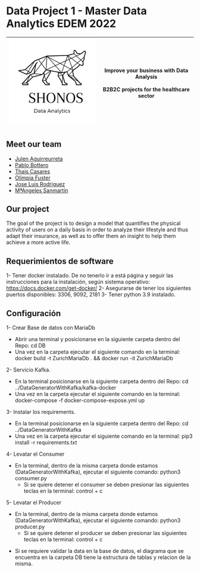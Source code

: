 # Data Project 1 - Master Data Analytics EDEM 2022

| ![](https://github.com/aloa04/dataproject-1/blob/main/logo/logo_shonos.png?raw=true) | **Improve your business with Data Analysis**<br /><br />B2B2C projects for the healthcare sector |
| ------------------------------------------------------------ | :----------------------------------------------------------: |

## Meet our team

- [Julen Aguirreurreta](https://github.com/juagvi)
- [Pablo Bottero](https://github.com/aloa04)
- [Thais Casares](https://github.com/thais1987)
- [Olimpia Fuster](https://github.com/olimpiaf99)
- [Jose Luis Rodriguez](https://github.com/joselra98)
- [MªAngeles Sanmartín](https://github.com/mac-sanmartin)



## Our project

The goal of the project is to design a model that quantifies the physical activity of users on a daily basis in order to analyze their lifestyle and thus adapt their insurance, as well as to offer them an insight to help them achieve a more active life.

## Requerimientos de software
1- Tener docker instalado. De no tenerlo ir a está página y seguir las instrucciones para la instalación, según sistema operativo: 
    https://docs.docker.com/get-docker/
2- Asegurarse de tener los siguientes puertos disponibles: 3306, 9092, 2181
3- Tener python 3.9 instalado.

## Configuración

1- Crear Base de datos con MariaDb
 - Abrir una terminal y posicionarse en la siguiente carpeta dentro del Repo: cd DB
 - Una vez en la carpeta ejecutar el siguiente comando en la terminal: docker build -t ZurichMariaDb . && docker run -it ZurichMariaDb

2- Servicio Kafka.
 - En la terminal posicionarse en la siguiente carpeta dentro del Repo: cd ../DataGeneratorWithKafka/kafka-docker
 - Una vez en la carpeta ejecutar el siguiente comando en la terminal: docker-compose -f docker-compose-expose.yml up

3- Instalar los requirements.
 - En la terminal posicionarse en la siguiente carpeta dentro del Repo: cd ../DataGeneratorWithKafka
 - Una vez en la carpeta ejecutar el siguiente comando en la terminal: pip3 install -r requirements.txt

4- Levatar el Consumer
 - En la terminal, dentro de la misma carpeta donde estamos (DataGeneratorWithKafka), ejecutar el siguiente comando: python3 consumer.py
   * Si se quiere detener el consumer se deben presionar las siguientes teclas en la terminal: control + c

5- Levatar el Producer
 - En la terminal, dentro de la misma carpeta donde estamos (DataGeneratorWithKafka), ejecutar el siguiente comando: python3 producer.py
   * Si se quiere detener el producer se deben presionar las siguientes teclas en la terminal: control + c

* Si se requiere validar la data en la base de datos, el diagrama que se encuentra en la carpeta DB tiene la estructura de tablas y relacion de la misma.